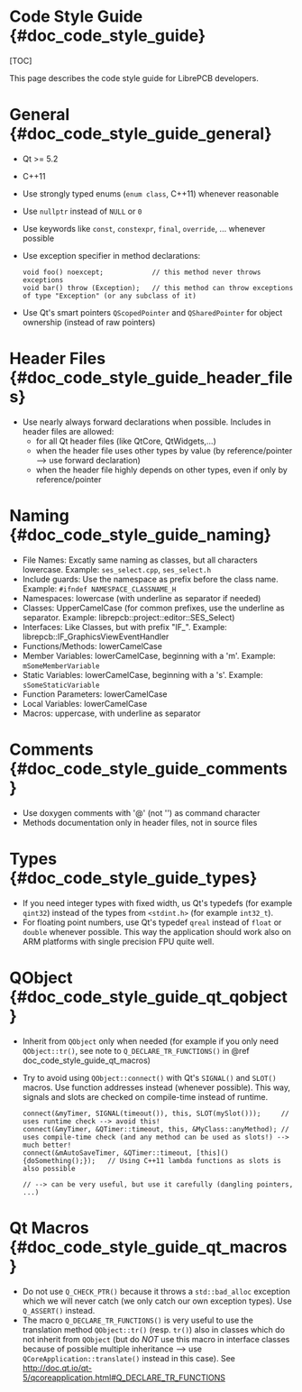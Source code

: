 Code Style Guide {#doc_code_style_guide}
========================================

[TOC]

This page describes the code style guide for LibrePCB developers.


# General {#doc_code_style_guide_general}

- Qt >= 5.2
- C++11
- Use strongly typed enums (`enum class`, C++11) whenever reasonable
- Use `nullptr` instead of `NULL` or `0`
- Use keywords like `const`, `constexpr`, `final`, `override`, ... whenever possible
- Use exception specifier in method declarations:

      void foo() noexcept;            // this method never throws exceptions
      void bar() throw (Exception);   // this method can throw exceptions of type "Exception" (or any subclass of it)

- Use Qt's smart pointers `QScopedPointer` and `QSharedPointer` for object ownership (instead of raw pointers)


# Header Files {#doc_code_style_guide_header_files}

- Use nearly always forward declarations when possible. Includes in header files are allowed:
    - for all Qt header files (like QtCore, QtWidgets,...)
    - when the header file uses other types by value (by reference/pointer --> use forward declaration)
    - when the header file highly depends on other types, even if only by reference/pointer


# Naming {#doc_code_style_guide_naming}

- File Names: Excatly same naming as classes, but all characters lowercase. Example: `ses_select.cpp`, `ses_select.h`
- Include guards: Use the namespace as prefix before the class name. Example: `#ifndef NAMESPACE_CLASSNAME_H`
- Namespaces: lowercase (with underline as separator if needed)
- Classes: UpperCamelCase (for common prefixes, use the underline as separator. Example: librepcb::project::editor::SES_Select)
- Interfaces: Like Classes, but with prefix "IF_". Example: librepcb::IF_GraphicsViewEventHandler
- Functions/Methods: lowerCamelCase
- Member Variables: lowerCamelCase, beginning with a 'm'. Example: `mSomeMemberVariable`
- Static Variables: lowerCamelCase, beginning with a 's'. Example: `sSomeStaticVariable`
- Function Parameters: lowerCamelCase
- Local Variables: lowerCamelCase
- Macros: uppercase, with underline as separator


# Comments {#doc_code_style_guide_comments}

- Use doxygen comments with '@' (not '\') as command character
- Methods documentation only in header files, not in source files


# Types {#doc_code_style_guide_types}

- If you need integer types with fixed width, us Qt's typedefs (for example `qint32`) instead of the
  types from `<stdint.h>` (for example `int32_t`).
- For floating point numbers, use Qt's typedef `qreal` instead of `float` or `double` whenever possible.
  This way the application should work also on ARM platforms with single precision FPU quite well.


# QObject {#doc_code_style_guide_qt_qobject}

- Inherit from `QObject` only when needed (for example if you only need `QObject::tr()`, see note to
  `Q_DECLARE_TR_FUNCTIONS()` in @ref doc_code_style_guide_qt_macros)
- Try to avoid using `QObject::connect()` with Qt's `SIGNAL()` and `SLOT()` macros. Use function
  addresses instead (whenever possible). This way, signals and slots are checked on compile-time
  instead of runtime.

      connect(&myTimer, SIGNAL(timeout()), this, SLOT(mySlot()));     // uses runtime check --> avoid this!
      connect(&myTimer, &QTimer::timeout, this, &MyClass::anyMethod); // uses compile-time check (and any method can be used as slots!) --> much better!
      connect(&mAutoSaveTimer, &QTimer::timeout, [this](){doSomething();});   // Using C++11 lambda functions as slots is also possible
                                                                              // --> can be very useful, but use it carefully (dangling pointers, ...)


# Qt Macros {#doc_code_style_guide_qt_macros}

- Do not use `Q_CHECK_PTR()` because it throws a `std::bad_alloc` exception which we will never
  catch (we only catch our own exception types). Use `Q_ASSERT()` instead.
- The macro `Q_DECLARE_TR_FUNCTIONS()` is very useful to use the translation method `QObject::tr()`
  (resp. `tr()`) also in classes which do not inherit from `QObject` (but do *NOT* use this macro in
  interface classes because of possible multiple inheritance --> use `QCoreApplication::translate()`
  instead in this case). See http://doc.qt.io/qt-5/qcoreapplication.html#Q_DECLARE_TR_FUNCTIONS
